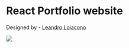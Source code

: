 # React Portfolio website

Designed by - [Leandro Loiacono](http://github.com/leanloia)

![](./ReadMeImages/ReadMeBanner.png)
